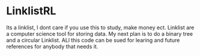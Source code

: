 # LinklistRL

Its a linklist, I dont care if you use this to study, make money ect. Linklist are a computer science tool for storing data. My next plan is to do a binary tree and a circular Linklist. ALl this code can be sued for learing and future references for anybody that needs it.
